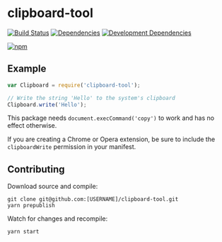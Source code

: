 # clipboard-tool

[![Build Status](https://travis-ci.org/JannesMeyer/clipboard-tool.svg?branch=master)](https://travis-ci.org/JannesMeyer/clipboard-tool)
[![Dependencies](https://david-dm.org/JannesMeyer/clipboard-tool.svg)](https://david-dm.org/JannesMeyer/clipboard-tool)
[![Development Dependencies](https://david-dm.org/JannesMeyer/clipboard-tool/dev-status.svg)](https://david-dm.org/JannesMeyer/clipboard-tool#info=devDependencies)

[![npm](https://nodei.co/npm/clipboard-tool.png?compact=true)](https://www.npmjs.com/package/clipboard-tool)

## Example

~~~js
var Clipboard = require('clipboard-tool');

// Write the string 'Hello' to the system's clipboard
Clipboard.write('Hello');
~~~

This package needs `document.execCommand('copy')` to work and has no effect otherwise.

If you are creating a Chrome or Opera extension, be sure to include the `clipboardWrite` permission in your manifest.


## Contributing

Download source and compile:

	git clone git@github.com:[USERNAME]/clipboard-tool.git
	yarn prepublish

Watch for changes and recompile:

	yarn start
